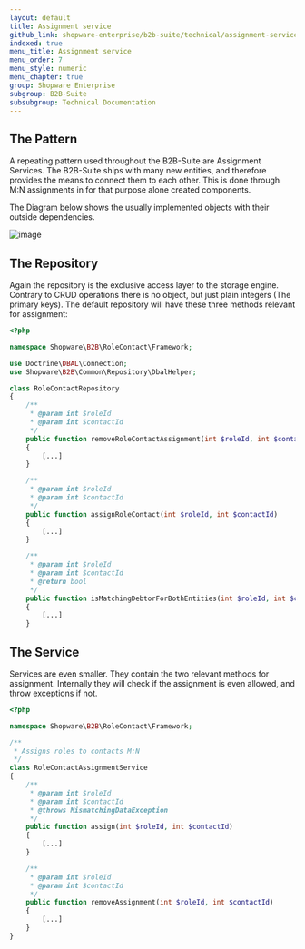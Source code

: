 ```yaml
---
layout: default
title: Assignment service
github_link: shopware-enterprise/b2b-suite/technical/assignment-service.md
indexed: true
menu_title: Assignment service
menu_order: 7
menu_style: numeric
menu_chapter: true
group: Shopware Enterprise
subgroup: B2B-Suite
subsubgroup: Technical Documentation
---
```


<div class="toc-list"></div>

## The Pattern

A repeating pattern used throughout the B2B-Suite are Assignment Services. The B2B-Suite ships with many new entities, and therefore provides the means to connect them to each other. This is done through M:N assignments in for that purpose alone created components.

The Diagram below shows the usually implemented objects with their outside dependencies.

![image](/assets/img/b2b/assignment-service.svg)


## The Repository

Again the repository is the exclusive access layer to the storage engine. Contrary to CRUD operations there is no object, but just plain integers (The primary keys). The default repository will have these three methods relevant for assignment:

```php
<?php

namespace Shopware\B2B\RoleContact\Framework;

use Doctrine\DBAL\Connection;
use Shopware\B2B\Common\Repository\DbalHelper;

class RoleContactRepository
{
    /**
     * @param int $roleId
     * @param int $contactId
     */
    public function removeRoleContactAssignment(int $roleId, int $contactId)
    {
        [...]
    }

    /**
     * @param int $roleId
     * @param int $contactId
     */
    public function assignRoleContact(int $roleId, int $contactId)
    {
        [...]
    }

    /**
     * @param int $roleId
     * @param int $contactId
     * @return bool
     */
    public function isMatchingDebtorForBothEntities(int $roleId, int $contactId): bool
    {
        [...]
    }
```


## The Service

Services are even smaller. They contain the two relevant methods for assignment. Internally they will check if the assignment is even allowed, and throw exceptions if not.


```php
<?php

namespace Shopware\B2B\RoleContact\Framework;

/**
 * Assigns roles to contacts M:N
 */
class RoleContactAssignmentService
{
    /**
     * @param int $roleId
     * @param int $contactId
     * @throws MismatchingDataException
     */
    public function assign(int $roleId, int $contactId)
    {
        [...]
    }

    /**
     * @param int $roleId
     * @param int $contactId
     */
    public function removeAssignment(int $roleId, int $contactId)
    {
        [...]
    }
}
```
